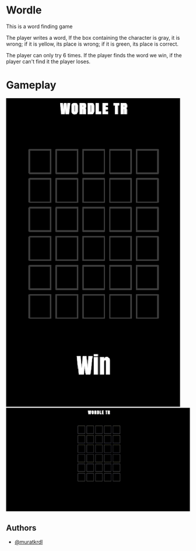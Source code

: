 
# Wordle

This is a word finding game

The player writes a word, If the box containing the character is gray, it is wrong; if it is yellow, its place is wrong; if it is green, its place is correct.

The player can only try 6 times. If the player finds the word we win, if the player can't find it the player loses.

# Gameplay

<img src="https://github.com/muratkrdl/Wordle/blob/main/Picture.png" width="auto">

<img src="https://github.com/muratkrdl/Wordle/blob/main/wordle%20Gif.gif" width="auto">



## Authors

- [@muratkrdl](https://github.com/muratkrdl)

